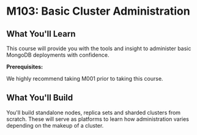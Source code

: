 # M103: Basic Cluster Administration

## What You'll Learn

This course will provide you with the tools and insight to administer basic MongoDB deployments with confidence.

**Prerequisites:**

We highly recommend taking M001 prior to taking this course.

## What You'll Build

You'll build standalone nodes, replica sets and sharded clusters from scratch. These will serve as platforms to learn how administration varies depending on the makeup of a cluster.

<br/>

